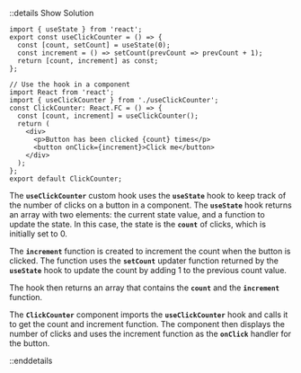 ::details Show Solution

```tsx
import { useState } from 'react';
export const useClickCounter = () => {
  const [count, setCount] = useState(0);
  const increment = () => setCount(prevCount => prevCount + 1);
  return [count, increment] as const;
};

// Use the hook in a component
import React from 'react';
import { useClickCounter } from './useClickCounter';
const ClickCounter: React.FC = () => {
  const [count, increment] = useClickCounter();
  return (
    <div>
      <p>Button has been clicked {count} times</p>
      <button onClick={increment}>Click me</button>
    </div>
  );
};
export default ClickCounter;
```

The **`useClickCounter`** custom hook uses the **`useState`** hook to keep track of the number of clicks on a button in a component. The **`useState`** hook returns an array with two elements: the current state value, and a function to update the state. In this case, the state is the **`count`** of clicks, which is initially set to 0.

The **`increment`** function is created to increment the count when the button is clicked. The function uses the **`setCount`** updater function returned by the **`useState`** hook to update the count by adding 1 to the previous count value.

The hook then returns an array that contains the **`count`** and the **`increment`** function.

The **`ClickCounter`** component imports the **`useClickCounter`** hook and calls it to get the count and increment function. The component then displays the number of clicks and uses the increment function as the **`onClick`** handler for the button.

::enddetails